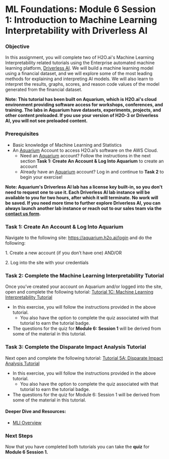 
# ML Foundations: Module 6 Session 1: Introduction to Machine Learning Interpretability with Driverless AI

### Objective
In this assignment, you will complete two of H2O.ai's Machine Learning Interpretability related tutorials using the Enterprise automated machine learning platform, [Driverless AI](https://www.h2o.ai/products/h2o-driverless-ai/).  We will build a machine learning model using a financial dataset, and we will explore some of the most leading methods for explaining and interpreting AI models. We will also learn to interpret the results, graphs, scores, and reason code values of the model generated from the financial dataset.

**Note: This tutorial has been built on Aquarium, which is H2O.ai's cloud environment providing software access for workshops, conferences, and training. The labs in Aquarium have datasets, experiments, projects, and other content preloaded. If you use your version of H2O-3 or Driverless AI, you will not see preloaded content.**
 
### Prerequisites
- Basic knowledge of Machine Learning and Statistics
- An [Aquarium](https://aquarium.h2o.ai/) Account to access H2O.ai’s software on the AWS Cloud. 
    - Need an [Aquarium](https://aquarium.h2o.ai/) account? Follow the instructions in the next section **Task 1: Create An Account & Log Into Aquarium** to create an account
    - Already have an [Aquarium](https://aquarium.h2o.ai/) account? Log in and continue to **Task 2** to begin your exercise!

**Note: Aquarium's Driverless AI lab has a license key built-in, so you don't need to request one to use it. Each Driverless AI lab instance will be available to you for two hours, after which it will terminate. No work will be saved. If you need more time to further explore Driverless AI, you can always launch another lab instance or reach out to our sales team via the [contact us form](https://www.h2o.ai/company/contact/).**
 
### Task 1: Create An Account & Log Into Aquarium
 
Navigate to the following site: https://aquarium.h2o.ai/login and do the following: 

1\. Create a new account (if you don’t have one) AND/OR

2\. Log into the site with your credentials


### Task 2: Complete the Machine Learning Interpretability Tutorial

Once you’ve created your account on Aquarium and/or logged into the site, open and complete the following tutorial: [Tutorial 1C: Machine Learning Interpretability Tutorial](https://training.h2o.ai/products/tutorial-1c-machine-learning-interpretability-tutorial#tab-product_tab_contents__13)

- In this exercise, you will follow the instructions provided in the above tutorial.
    - You also have the option to complete the quiz associated with that tutorial to earn the tutorial badge.
- The questions for the quiz for **Module 6: Session 1** will be derived from some of the material in this tutorial.
 
### Task 3: Complete the Disparate Impact Analysis Tutorial

Next open and complete the following tutorial: [Tutorial 5A: Disparate Impact Analysis Tutorial](https://training.h2o.ai/products/tutorial-5a-disparate-impact-analysis-tutorial#tab-product_tab_contents__11)

- In this exercise, you will follow the instructions provided in the above tutorial.
    - You also have the option to complete the quiz associated with that tutorial to earn the tutorial badge.
- The questions for the quiz for Module 6: Session 1 will be derived from some of the material in this tutorial.
 
#### Deeper Dive and Resources:
- [MLI Overview](http://docs.h2o.ai/driverless-ai/latest-stable/docs/userguide/interpreting.html)
 
### Next Steps

Now that you have completed both tutorials you can take the **quiz** for **Module 6 Session 1.**
 
